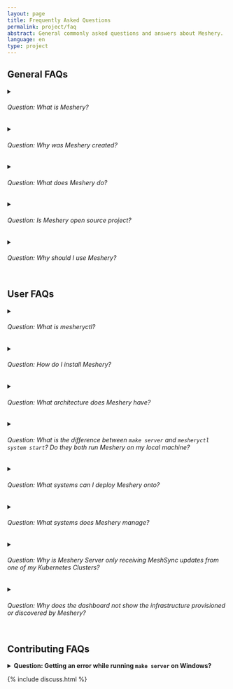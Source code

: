 ```yaml
---
layout: page
title: Frequently Asked Questions
permalink: project/faq
abstract: General commonly asked questions and answers about Meshery.
language: en
type: project
---
```


## General FAQs

<details>
    <summary>
    <h6>Question: What is Meshery?</h6>
</summary>

<p><strong>Answer:</strong> As a self-service engineering platform, Meshery enables collaborative design and operation of cloud native infrastructure.</p>
</details>

<details>
    <summary>
    <h6>Question: Why was Meshery created?</h6>
</summary>

<p><strong>Answer:</strong> As an open source, vendor neutral project, Meshery was created out of the necessity to enable platform engineers, site reliability engineers, devops engineers... engineers to collaborate in the management of their infrastucture and workloads. Meshery was created to enable you to expect more from your infrastructure and to do so with confidence.</p>
</details>

<details>
    <summary>
    <h6>Question: What does Meshery do?</h6>
</summary>

<p><strong>Answer:</strong> Infrastructure as design. Meshery enables you to design and operate cloud native infrastructure visually, collaboratively, with confidence and in partnership with your teammates.</p>
</details>

<!-- - _offers a catalog of operational best practices._
- _offersompare apples-to-apples performance across different infrastructure configurations._
- _Understand behavioral differences between service deployments._
- _Track your application performance from version to version._ -->

<details>
    <summary>
    <h6>Question: Is Meshery open source project?</h6>
</summary>
<p><strong>Answer:</strong> Yes, Meshery is a Cloud Native Computing Foundation (CNCF) project and is licensed under Apache v2. As the cloud native management plane, Meshery is an extensible platform, offering multiple extension points within which users and partners can customize and extend Meshery's functionality.</p>
</details>

<details>
    <summary>
<h6>Question: Why should I use Meshery?</h6>
</summary>
<p><strong>Answer:</strong> Meshery is a powerful tool for managing ​Kubernetes infrastructure. It seamlessly integrates with different hundreds of tools and offers extensibility through many different <a href="{{site.baseurl}}/extensibility/#extension-points">extension points</a>. With Meshery, you can easily discover your environment, collaboratively manage multiple Kubernetes clusters, connect your Git and Helm repos, and analyze app and infra performance.</p>
</details>

## User FAQs

<details>
    <summary>
    <h6>Question: What is mesheryctl?</h6>
</summary>
<strong>Answer:</strong> A command line interface to manage Meshery. `mesheryctl` can manage any number of Meshery deployments.
</details>

<details>
<summary>
<h6>Question: How do I install Meshery?</h6>
</summary>
<p><strong>Answer:</strong> Meshery runs on a <a href="{site.baseurl}}/installation">number of platforms</a>. You are encouraged to use <code>mesheryctl</code> to configure and control Meshery deployments. Install `mesheryctl` using any of these options:</p>
<ul>
<li><a href="/installation/linux-mac/bash">Bash user</a></li>
<li><a href="/installation/linux-mac/brew">Brew user</a></li>
<li><a href="/installation/windows/scoop">Scoop user</a></li>
<li><a href="https://github.com/meshery/meshery/releases/latest">Direct download</a></li>
</ul>
</details>

<details>
<summary><h6>Question: What architecture does Meshery have?</h6></summary>
<p><strong>Answer:</strong> An extensible architecture. There are several components, languages and they have different purposes. See Meshery's <a href="/concepts/architecture">Architecture</a>.</p>
</details>

<details>
<summary>
<h6>Question: What is the difference between <code>make server</code> and <code>mesheryctl system start</code>? Do they both run Meshery on my local machine?</h6>
</summary>
<strong>Answer:</strong> Yes, both of them do run Meshery on your local machine. `make server` builds Meshery from source and runs it on your local OS, while `mesheryctl system start` runs Meshery as a set of containers in Docker or in Kubernetes on your local machine.
</details>

<details>
<summary>
<h6>Question: What systems can I deploy Meshery onto?</h6>
</summary>
<strong>Answer:</strong> Many. See Meshery's <a href="{{site.baseurl}}/installation">Compatibility Matrix</a>.
</details>

<details>
<summary><h6>Question: What systems does Meshery manage?</h6></summary>
<p><strong>Answer:</strong> Many. See Meshery's <a href="https://meshery.io/integrations">Integrations</a></p>
</details>

<details>
<summary><h6>Question: Why is Meshery Server only receiving MeshSync updates from one of my Kubernetes Clusters?</h6></summary>
<p><strong>Answer:</strong> In order to receive MeshSync updates, Meshery Server subscribes for updates Meshery Broker. In other words, Meshery Server connects to the `meshery-broker` service port in order to subscribe for streaming MeshSync updates. By default, the Meshery Broker service is deployed as type Kubernetes Service type <code>LoadBalancer</code>, which requires that your Kubernetes cluster provides an external IP address to the Meshery Broker service, exposing it external to the Kubernetes cluster.</p>
<p>If you're running Kubernetes in Docker Desktop, an external IP address of <code>localhost</code> is assigned. If you're running Minikube, and execute <code>minikube tunnel</code> to gain access to Meshery Broker's service, you will find that both Meshery Broker service endpoints (from two different clusters) are sharing the same <code>localhost:4222</code> address and port number. This port sharing causes conflict and Meshery Server is only able to connect to one of the Meshery Brokers.</p>

<p>Few ways to solve this problem:</p>

<ul>
<li>Use an external cloud provider which provides you with the LoadBalancer having an external IP address other than localhost.</li>
<li>Use <a href="https://kind.sigs.k8s.io">Kind</a> cluster with <a href="https://metallb.universe.tf">MetalLB</a> configuration</li>
</ul>
</details>

<details><summary>
<h6>Question: Why does the dashboard not show the infrastructure provisioned or discovered by Meshery?</h6></summary>
<strong>Answer:</strong> <p>This issue is typically caused by either lack of connectivity between Meshery Server and Meshery Broker or by database corruption. Use the following troubleshooting steps to resolve this issue:</p>

<p><strong>Lack of Connectivity</strong></p>

<ol>
<li>Confirm that the Meshery Broker service is exposed from your cluster using <code>kubectl get svc -n meshery</code> and that an hostname or IP address is displayed in the External Address column. Meshery Server should be able to reach this address.</li>
<li>It is possible that MeshSync is not healthy and not sending cluster updates, check for MeshSync status by navigating to Settings in Meshery UI and clicking on the MeshSync connection.</li>
<li>If MeshSync is healthy, check the status of Meshery Broker by clicking on the NATS connection.</li>
</ol>

<p>If either is the case, Meshery Operator will make sure MeshSync and Meshery Broker deployments are again healthy, wait for some time, otherwise try redeploying Meshery Operator.</p>

<p><strong>Database Corruption</strong></p>

<p>If MeshSync, Meshery Broker and Meshery Operator are healthy, then perhaps, there is corruption in the Meshery Database. Use the following troubleshooting steps to resolve this issue:</p>
<ul>
<li>Try clearing the database by clicking on the `Flush MeshSync` button associated with the corresponding cluster.</li>
<li>If still `Service Mesh` is not visible in UI, move on to `Hard Reset` of Database. This option is in the <code>Reset System</code> Tab in <code>Settings</code> page.</li>
</ul>

<p>Note: You can also verify health of your system using <a href="{{site.baseurl}}/reference/mesheryctl/system/check">mesheryctl system check</a></p>

</details>

## Contributing FAQs

<details>
<summary>
<strong>Question: Getting an error while running <code>make server</code> on Windows?</strong>
</summary><strong>Answer:</strong> <p>On Windows, set up the project on Ubuntu WSL2 and you will be able to run the Meshery UI and the server. For more information please visit <a href="/project/contributing/meshery-windows">Setting up Meshery Development Environment on Windows</a>.</p>
</details>

{% include discuss.html %}

<!--Add other questions-->
